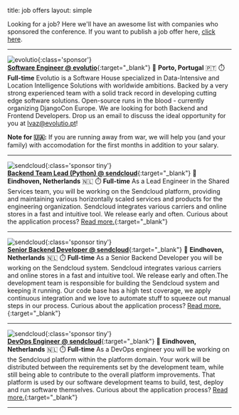 title: job offers
layout: simple

Looking for a job? Here we'll have an awesome list with companies who sponsored the conference. If you want to publish a job offer here, [click here](/sponsors/sponsorship/).

<hr/>

![evolutio](/static/images/sponsors/evolutio.png){:class='sponsor'}  
[**Software Engineer @ evolutio**](https://evolutio.pt/){:target="_blank"} 
📍 **Porto, Portugal** 🇵🇹
⏱️ **Full-time**
Evolutio is a Software House specialized in Data-Intensive and Location Intelligence Solutions with worldwide ambitions. Backed by a very strong experienced team with a solid track record in developing cutting edge software solutions. Open-source runs in the blood - currently organizing DjangoCon Europe. We are looking for both Backend and Frontend Developers.
 Drop us an email to discuss the ideal opportunity for you at [lvaz@evolutio.pt](mailto:lvaz@evolutio.pt)!
 
**Note for 🇺🇦:** If you are running away from war, we will help you (and your family) with accomodation for the first months in addition to your salary.

<hr/>

![sendcloud](/static/images/sponsors/sendcloud.png){:class='sponsor tiny'}  
[**Backend Team Lead (Python) @ sendcloud**](https://jobs.sendcloud.com/jobs/6119507002?gh_jid=6119507002){:target="_blank"} 
📍 **Eindhoven, Netherlands** 🇳🇱
⏱️ **Full-time**
As a Lead Engineer in the Shared Services team, you will be working on the Sendcloud platform, providing and maintaining various horizontally scaled services and products for the engineering organization. Sendcloud integrates various carriers and online stores in a fast and intuitive tool. We release early and often. Curious about the application process? [Read more.](https://jobs.sendcloud.com/jobs/6119507002?gh_jid=6119507002){:target="_blank"} 

<hr/>

![sendcloud](/static/images/sponsors/sendcloud.png){:class='sponsor tiny'}  
[**Senior Backend Developer @ sendcloud**](https://jobs.sendcloud.com/jobs/6126146002?gh_jid=6126146002){:target="_blank"} 
📍 **Eindhoven, Netherlands** 🇳🇱
⏱️ **Full-time**
As a Senior Backend Developer you will be working on the Sendcloud system. Sendcloud integrates various carriers and online stores in a fast and intuitive tool. We release early and often.The development team is responsible for building the Sendcloud system and keeping it running. Our code base has a high test coverage, we apply continuous integration and we love to automate stuff to squeeze out manual steps in our process. Curious about the application process? [Read more.](https://jobs.sendcloud.com/jobs/6126146002?gh_jid=6126146002){:target="_blank"} 

<hr/>

![sendcloud](/static/images/sponsors/sendcloud.png){:class='sponsor tiny'}  
[**DevOps Engineer @ sendcloud**](https://jobs.sendcloud.com/jobs/5538960002?gh_jid=5538960002){:target="_blank"} 
📍 **Eindhoven, Netherlands** 🇳🇱
⏱️ **Full-time**
As a DevOps engineer you will be working on the Sendcloud platform within the platform domain. Your work will be distributed between the requirements set by the development team, while still being able to contribute to the overall platform improvements. That platform is used by our software development teams to build, test, deploy and run software themselves.  Curious about the application process? [Read more.](https://jobs.sendcloud.com/jobs/5538960002?gh_jid=5538960002){:target="_blank"} 

<hr/>
